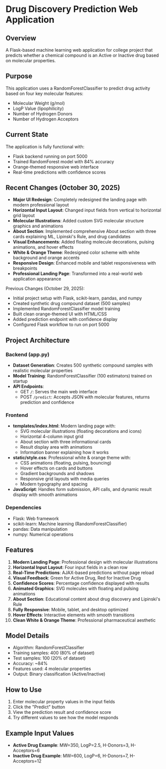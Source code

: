 # Drug Discovery Prediction Web Application

## Overview
A Flask-based machine learning web application for college project that predicts whether a chemical compound is an Active or Inactive drug based on molecular properties.

## Purpose
This application uses a RandomForestClassifier to predict drug activity based on four key molecular features:
- Molecular Weight (g/mol)
- LogP Value (lipophilicity)
- Number of Hydrogen Donors
- Number of Hydrogen Acceptors

## Current State
The application is fully functional with:
- Flask backend running on port 5000
- Trained RandomForest model with 84% accuracy
- Orange-themed responsive web interface
- Real-time predictions with confidence scores

## Recent Changes (October 30, 2025)
- **Major UI Redesign**: Completely redesigned the landing page with modern professional layout
- **Horizontal Input Layout**: Changed input fields from vertical to horizontal grid layout
- **Molecular Illustrations**: Added custom SVG molecular structure graphics and animations
- **About Section**: Implemented comprehensive About section with three cards explaining ML, Lipinski's Rule, and drug candidates
- **Visual Enhancements**: Added floating molecule decorations, pulsing animations, and hover effects
- **White & Orange Theme**: Redesigned color scheme with white background and orange accents
- **Responsive Design**: Enhanced mobile and tablet responsiveness with breakpoints
- **Professional Landing Page**: Transformed into a real-world web application appearance

Previous Changes (October 29, 2025):
- Initial project setup with Flask, scikit-learn, pandas, and numpy
- Created synthetic drug compound dataset (500 samples)
- Implemented RandomForestClassifier model training
- Built clean orange-themed UI with HTML/CSS
- Added prediction endpoint with confidence display
- Configured Flask workflow to run on port 5000

## Project Architecture

### Backend (app.py)
- **Dataset Generation**: Creates 500 synthetic compound samples with realistic molecular properties
- **Model Training**: RandomForestClassifier (100 estimators) trained on startup
- **API Endpoints**:
  - GET `/`: Serves the main web interface
  - POST `/predict`: Accepts JSON with molecular features, returns prediction and confidence

### Frontend
- **templates/index.html**: Modern landing page with:
  - SVG molecular illustrations (floating decorations and icons)
  - Horizontal 4-column input grid
  - About section with three informational cards
  - Result display area with animations
  - Information banner explaining how it works
- **static/style.css**: Professional white & orange theme with:
  - CSS animations (floating, pulsing, bouncing)
  - Hover effects on cards and buttons
  - Gradient backgrounds and shadows
  - Responsive grid layouts with media queries
  - Modern typography and spacing
- **JavaScript**: Handles form submission, API calls, and dynamic result display with smooth animations

### Dependencies
- Flask: Web framework
- scikit-learn: Machine learning (RandomForestClassifier)
- pandas: Data manipulation
- numpy: Numerical operations

## Features
1. **Modern Landing Page**: Professional design with molecular illustrations
2. **Horizontal Input Layout**: Four input fields in a clean row
3. **Real-Time Predictions**: AJAX-based predictions without page reload
4. **Visual Feedback**: Green for Active Drug, Red for Inactive Drug
5. **Confidence Scores**: Percentage confidence displayed with results
6. **Animated Graphics**: SVG molecules with floating and pulsing animations
7. **About Section**: Educational content about drug discovery and Lipinski's Rule
8. **Fully Responsive**: Mobile, tablet, and desktop optimized
9. **Hover Effects**: Interactive elements with smooth transitions
10. **Clean White & Orange Theme**: Professional pharmaceutical aesthetic

## Model Details
- Algorithm: RandomForestClassifier
- Training samples: 400 (80% of dataset)
- Test samples: 100 (20% of dataset)
- Accuracy: ~84%
- Features used: 4 molecular properties
- Output: Binary classification (Active/Inactive)

## How to Use
1. Enter molecular property values in the input fields
2. Click the "Predict" button
3. View the prediction result and confidence score
4. Try different values to see how the model responds

## Example Input Values
- **Active Drug Example**: MW=350, LogP=2.5, H-Donors=3, H-Acceptors=6
- **Inactive Drug Example**: MW=600, LogP=6, H-Donors=7, H-Acceptors=12
